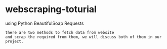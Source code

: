 # webscraping-toturial

using Python 
BeautifulSoap
Requests

```
there are two methods to fetch data from website 
and scrap the required from them, we will discuss both of them in our project.
```
